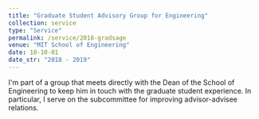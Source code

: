 ```yaml
---
title: "Graduate Student Advisory Group for Engineering"
collection: service
type: "Service"
permalink: /service/2018-gradsage
venue: "MIT School of Engineering"
date: 18-10-01
date_str: "2018 - 2019"
---
```


I&apos;m part of a group that meets directly with the Dean of the School of Engineering to keep him in touch with the graduate student experience. In particular, I serve on the subcommittee for improving advisor-advisee relations.
